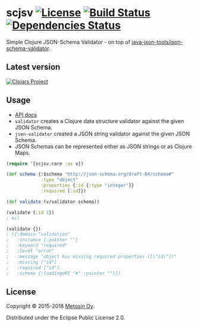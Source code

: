 # scjsv [![License](https://img.shields.io/badge/License-EPL%202.0-blue.svg)](https://www.eclipse.org/legal/epl-v20.html) [![Build Status](https://travis-ci.org/metosin/scjsv.svg?branch=master)](https://travis-ci.org/metosin/scjsv) [![Dependencies Status](https://versions.deps.co/metosin/scjsv/status.svg)](https://versions.deps.co/metosin/scjsv)

Simple Clojure JSON-Schema Validator - on top of [java-json-tools/json-schema-validator](https://github.com/java-json-tools/json-schema-validator).

## Latest version

[![Clojars Project](http://clojars.org/metosin/scjsv/latest-version.svg)](http://clojars.org/metosin/scjsv)

## Usage

* [API docs](https://cljdoc.xyz/d/metosin/scjsv/CURRENT/api/scjsv.core)
* `validator` creates a Clojure data structure validator against the given JSON Schema.
* `json-validator` created a JSON string validator against the given JSON Schema.
* JSON Schemas can be represented either as JSON strings or as Clojure Maps.	

```clojure
(require '[scjsv.core :as v])

(def schema {:$schema "http://json-schema.org/draft-04/schema#"
             :type "object"
             :properties {:id {:type "integer"}}
             :required [:id]})

(def validate (v/validator schema))

(validate {:id 1})
; nil

(validate {})
; ({:domain "validation"
;   :instance {:pointer ""}
;   :keyword "required"
;   :level "error"
;   :message "object has missing required properties ([\"id\"])"
;   :missing ["id"]
;   :required ["id"]
;   :schema {:loadingURI "#" :pointer ""}})
```

## License

Copyright © 2015-2018 [Metosin Oy](http://www.metosin.fi).

Distributed under the Eclipse Public License 2.0.
